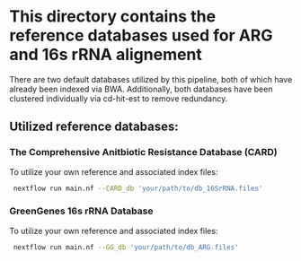 # This directory contains the reference databases used for ARG and 16s rRNA alignement
There are two default databases utilized by this pipeline, both of which have already been indexed via BWA.
Additionally, both databases have been clustered individually via cd-hit-est to remove redundancy.

## Utilized reference databases:
### The Comprehensive Anitbiotic Resistance Database (CARD)
To utilize your own reference and associated index files:
 ```sh
  nextflow run main.nf --CARD_db 'your/path/to/db_16SrRNA.files'
  ```
### GreenGenes 16s rRNA Database
To utilize your own reference and associated index files:
 ```sh
  nextflow run main.nf --GG_db 'your/path/to/db_ARG.files'
  ```
